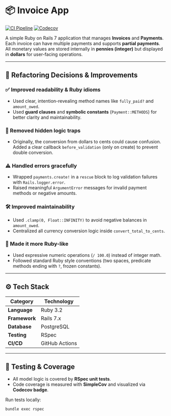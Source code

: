 # 📦 Invoice App

[![CI Pipeline](https://github.com/antimasingh070/invoice_app/actions/workflows/ci.yml/badge.svg)](https://github.com/antimasingh070/invoice_app/actions)
[![Codecov](https://codecov.io/gh/antimasingh070/invoice_app/branch/main/graph/badge.svg?token=76b4d3e9-fab8-4d5f-82c6-5f5a7c80129f)](https://codecov.io/gh/antimasingh070/invoice_app)



A simple Ruby on Rails 7 application that manages **Invoices** and **Payments**.  
Each invoice can have multiple payments and supports **partial payments**.  
All monetary values are stored internally in **pennies (integer)** but displayed in **dollars** for user-facing operations.

---

## 🧠 Refactoring Decisions & Improvements

### ✅ Improved readability & Ruby idioms
- Used clear, intention-revealing method names like `fully_paid?` and `amount_owed`.
- Used **guard clauses** and **symbolic constants** (`Payment::METHODS`) for better clarity and maintainability.

### 🧩 Removed hidden logic traps
- Originally, the conversion from dollars to cents could cause confusion.  
  Added a clear callback `before_validation` (only on create) to prevent double conversion.

### ⚠️ Handled errors gracefully
- Wrapped `payments.create!` in a `rescue` block to log validation failures with `Rails.logger.error`.
- Raised meaningful `ArgumentError` messages for invalid payment methods or negative amounts.

### 🛠️ Improved maintainability
- Used `.clamp(0, Float::INFINITY)` to avoid negative balances in `amount_owed`.
- Centralized all currency conversion logic inside `convert_total_to_cents`.

### 💎 Made it more Ruby-like
- Used expressive numeric operations (`/ 100.0`) instead of integer math.
- Followed standard Ruby style conventions (two spaces, predicate methods ending with `?`, frozen constants).

---

## ⚙️ Tech Stack

| Category   | Technology     |
|-------------|----------------|
| **Language** | Ruby 3.2 |
| **Framework** | Rails 7.x |
| **Database** | PostgreSQL |
| **Testing** | RSpec |
| **CI/CD** | GitHub Actions |

---

## 🧪 Testing & Coverage

- All model logic is covered by **RSpec unit tests**.  
- Code coverage is measured with **SimpleCov** and visualized via **Codecov badge**.

Run tests locally:
```bash
bundle exec rspec
